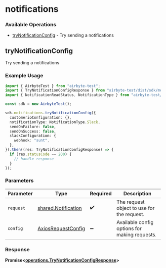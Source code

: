 # notifications

### Available Operations

* [tryNotificationConfig](#trynotificationconfig) - Try sending a notifications

## tryNotificationConfig

Try sending a notifications

### Example Usage

```typescript
import { AirbyteTest } from "airbyte-test";
import { TryNotificationConfigResponse } from "airbyte-test/dist/sdk/models/operations";
import { NotificationReadStatus, NotificationType } from "airbyte-test/dist/sdk/models/shared";

const sdk = new AirbyteTest();

sdk.notifications.tryNotificationConfig({
  customerioConfiguration: {},
  notificationType: NotificationType.Slack,
  sendOnFailure: false,
  sendOnSuccess: false,
  slackConfiguration: {
    webhook: "sunt",
  },
}).then((res: TryNotificationConfigResponse) => {
  if (res.statusCode == 200) {
    // handle response
  }
});
```

### Parameters

| Parameter                                                    | Type                                                         | Required                                                     | Description                                                  |
| ------------------------------------------------------------ | ------------------------------------------------------------ | ------------------------------------------------------------ | ------------------------------------------------------------ |
| `request`                                                    | [shared.Notification](../../models/shared/notification.md)   | :heavy_check_mark:                                           | The request object to use for the request.                   |
| `config`                                                     | [AxiosRequestConfig](https://axios-http.com/docs/req_config) | :heavy_minus_sign:                                           | Available config options for making requests.                |


### Response

**Promise<[operations.TryNotificationConfigResponse](../../models/operations/trynotificationconfigresponse.md)>**

